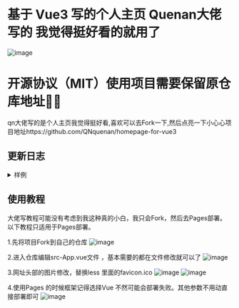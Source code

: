 # 基于 Vue3 写的个人主页 Quenan大佬写的 我觉得挺好看的就用了
![image](https://github.com/user-attachments/assets/69bdd7cf-60b9-48db-b5df-7f260ca7b8cc)


# 开源协议（MIT）使用项目需要保留原仓库地址🥲🥲
qn大佬写的是个人主页我觉得挺好看,喜欢可以去Fork一下,然后点亮一下小心心项目地址https://github.com/QNquenan/homepage-for-vue3

## 更新日志

<details>
<summary>样例</summary>

## 2024-9-19

1. 添加加载动画
2. 组件库改为按需引用，优化加载速度

## 2024-9-18

1. ~~增加等待加载完成后才显示动画~~

## 2024-9-16

1. 修改 网站语言为中文
2. 修改 关于样式、添加载入动画、添加按钮渐变
3. 添加 @vueuse/motion
4. 添加 深色模式、浅色模式、跟随系统
5. 修复 按钮跳转失效
6. 修复 某些机型移动端打字机定位错误

## 2024-9-15

1. 修改 关于本站的样式
2. 修改 背景样式
3. 添加 移动端优化

## 2024-9-14

1. 初次部署
2. 添加 vuesax-alpha、vue3-typed-js
3. 部署 beta1 版本
</details>

## 使用教程
大佬写教程可能没有考虑到我这种真的小白，我只会Fork，然后去Pages部署。 以下教程只适用于Pages部署。

1.先将项目Fork到自己的仓库
![image](https://github.com/user-attachments/assets/a7285648-b49d-480a-81c1-ce138793bac6)

2.进入仓库编辑src-App.vue文件 ，基本需要的都在文件修改就可以了
![image](https://github.com/user-attachments/assets/eec32514-6873-4674-87a1-5e4a51192c9a)

3.网址头部的图片修改，替换less 里面的favicon.ico
![image](https://github.com/user-attachments/assets/d381774a-ba80-4479-88c8-0f3ceb7bca3d)
![image](https://github.com/user-attachments/assets/6665638e-7333-4b20-8e7e-f3998e5f3666)

4.使用Pages 的时候框架记得选择Vue 不然可能会部署失败。其他参数不用动直接部署即可
![image](https://github.com/user-attachments/assets/a47cec28-bb39-4b39-9489-6b86d5c482b8)


